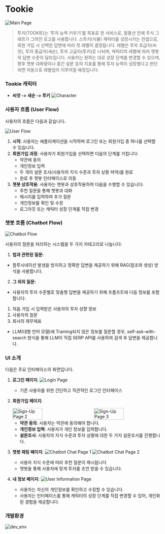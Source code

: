 # Tookie
![Main Page](readme_images/main.png)
> 투키(TOOKIE)는 ‘투자 능력 키우기’를 목표로 한 서비스로, 말풍선 안에 주식 그래프가 그려진 로고를 사용합니다. 
스투키(식물) 캐릭터를 성장시키는 컨셉으로, 회원 가입 시 선택한 답변에 따라 첫 레벨이 결정됩니다. 
레벨은 투자 초급자(씨앗), 투자 중급자(새순), 투자 고급자(투키)로 나뉘며, 캐릭터의 레벨에 따라 챗봇의 답변 수준이 달라집니다. 사용자는 원하는 대로 성장 단계를 변경할 수 있으며, 향후 챗봇 대화량이나 중간 설문 등의 지표를 통해 투자 능력이 성장했다고 판단되면 자동으로 레벨업이 이루어질 예정입니다.

### Tookie 캐릭터
- **씨앗 -> 새순 -> 투키**
![Character](readme_images/character.png)

### 사용자 흐름 (User Flow)
사용자의 흐름은 다음과 같습니다.

![User Flow](readme_images/user_flow.png)

1. **시작**: 사용자는 애플리케이션을 시작하며 로그인 또는 회원가입 중 하나를 선택할 수 있습니다.
2. **회원가입 과정**: 사용자가 회원가입을 선택하면 다음의 단계를 거칩니다:
   - 약관에 동의
   - 개인정보 입력
   - 두 개의 설문 조사(사용자의 지식 수준과 투자 상황 파악)를 완료
   - 완료 후 챗봇 인터페이스로 이동
3. **챗봇 상호작용**: 사용자는 챗봇과 상호작용하여 다음을 수행할 수 있습니다:
   - 추천 질문을 통해 챗봇과 대화
   - 메시지를 입력하여 추가 질문
   - 개인정보를 확인 및 수정
   - 로그아웃 또는 캐릭터 성장 단계를 직접 변경

### 챗봇 흐름 (Chatbot Flow)
![Chatbot Flow](readme_images/chatbot_flow.png)

사용자의 질문을 처리하는 시스템을 두 가지 카테고리로 나눕니다:
1. **법과 관련된 질문:**
- 할루시네이션 발생을 방지하고 정확한 답변을 제공하기 위해 RAG(참조와 생성) 방식을 사용합니다.

2. **그 외의 질문:**

- 사용자의 투자 수준별로 맞춤형 답변을 제공하기 위해 프롬프트에 다음 정보를 포함합니다:

1) 처음 가입 시 입력받은 사용자의 투자 성향 정보
2) 사용자의 질문
3) 회사의 재무제표

- LLM(대형 언어 모델)에 Training되지 않은 정보를 질문할 경우, self-ask-with-search 방식을 통해 LLM이 직접 SERP API를 사용하여 검색 후 답변을 제공합니다.


### UI 소개

다음은 주요 인터페이스의 화면입니다.

1. **로그인 페이지**: ![Login Page](readme_images/login.png)
   - 기존 사용자를 위한 간단하고 직관적인 로그인 인터페이스
2. **회원가입 페이지**: 
   <div style="display: flex; justify-content: space-between;">
      <img src="readme_images/survey_1.png" alt="Sign-Up Page 2" width="45%">
      <img src="readme_images/survey_2.png" alt="Sign-Up Page 3" width="45%">
   </div>
   
   - **약관 동의**: 사용자는 약관에 동의해야 합니다.
   - **개인정보 입력**: 사용자가 개인 정보를 입력합니다.
   - **설문조사**: 사용자의 지식 수준과 투자 상황에 대한 두 가지 설문조사를 진행합니다.
3. **챗봇 채팅 페이지**: ![Chatbot Chat Page 1](readme_images/chat_1.png)
   ![Chatbot Chat Page 2](readme_images/chat_2.png)
   - 사용자 지식 수준에 따라 추천 질문이 제시됩니다
   - 챗봇을 통해 사용자에 맞게 투자를 조언 받을 수 있습니다. 
4. **내 정보 페이지**: ![User Information Page](readme_images/user_info.png)
   - 사용자는 자신의 개인정보를 확인하고 수정할 수 있습니다.
   - 사용자는 인터페이스를 통해 캐릭터의 성장 단계를 직접 변경할 수 있어, 개인화된 경험을 제공합니다.

### 개발환경
![dev_env](readme_images/dev_env.png)



